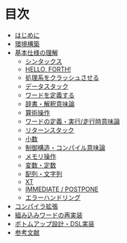 # 目次

* [はじめに](README.md)
* [環境構築](env_setup.md)
* [基本仕様の理解]()
  * [シンタックス](syntax.md)
  * [HELLO, FORTH!](hello_forth.md)
  * [処理系をクラッシュさせる](crash_course.md)
  * [データスタック](data_stack.md)
  * [ワードを定義する](define_words.md)
  * [辞書・解釈意味論]()
  * [算術操作](arithmetic_operations.md)
  * [ワードの定義・実行/走行時意味論]()
  * [リターンスタック]()
  * [小数](floating.md)
  * [制御構造・コンパイル意味論]()
  * [メモリ操作]()
  * [変数・定数](variable_constant.md)
  * [配列・文字列](array_string.md)
  * [XT](execution_token.md)
  * [IMMEDIATE / POSTPONE]()
  * [エラーハンドリング]()
* [コンパイラ拡張]()
* [組み込みワードの再実装]()
* [ボトムアップ設計・DSL実装]()
* [参考文献](bibliography.md)
